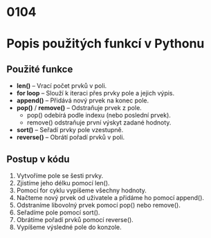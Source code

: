 # 0104
# Popis použitých funkcí v Pythonu 

## Použité funkce  

- **len()** – Vrací počet prvků v poli.  
- **for loop** – Slouží k iteraci přes prvky pole a jejich výpis.  
- **append()** – Přidává nový prvek na konec pole.  
- **pop()** / **remove()** – Odstraňuje prvek z pole.  
  - pop() odebírá podle indexu (nebo poslední prvek).  
  - remove() odstraňuje první výskyt zadané hodnoty.  
- **sort()** – Seřadí prvky pole vzestupně.  
- **reverse()** – Obrátí pořadí prvků v poli.  

## Postup v kódu  

1. Vytvoříme pole se šesti prvky.  
2. Zjistíme jeho délku pomocí len().  
3. Pomocí for cyklu vypíšeme všechny hodnoty.  
4. Načteme nový prvek od uživatele a přidáme ho pomocí append().  
5. Odstraníme libovolný prvek pomocí pop() nebo remove().  
6. Seřadíme pole pomocí sort().  
7. Obrátíme pořadí prvků pomocí reverse().  
8. Vypíšeme výsledné pole do konzole.  
